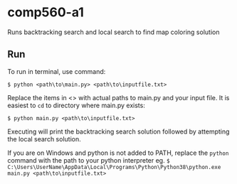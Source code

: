 # comp560-a1
Runs backtracking search and local search to find map coloring solution

## Run
To run in terminal, use command: 

`$ python <path\to\main.py> <path\to\inputfile.txt>`

Replace the items in <> with actual paths to main.py and your input file. It is easiest to `cd` to directory where main.py exists:

`$ python main.py <path\to\inputfile.txt>`

Executing will print the backtracking search solution followed by attempting the local search solution.

If you are on Windows and python is not added to PATH, replace the `python` command with the path to your python interpreter eg. 
`$ C:\Users\UserName\AppData\Local\Programs\Python\Python38\python.exe main.py <path\to\inputfile.txt>`